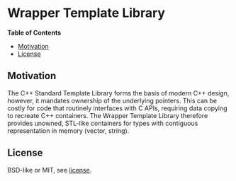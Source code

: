 Wrapper Template Library
========================

**Table of Contents**

- [Motivation](#design)
- [License](#license)

## Motivation

The C++ Standard Template Library forms the basis of modern C++ design, however, it mandates ownership of the underlying pointers. This can be costly for code that routinely interfaces with C APIs, requiring data copying to recreate C++ containers. The Wrapper Template Library therefore provides unowned, STL-like containers for types with contiguous representation in memory (vector, string).

## License

BSD-like or MIT, see [license](LICENSE.md).
